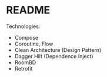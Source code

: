 # README

Technologies:
- Compose
- Coroutine, Flow
- Clean Architecture (Design Pattern)
- Dagger Hilt (Dependence Inject)
- RoomBD
- Retrofit
